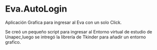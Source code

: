 # Eva.AutoLogin

Aplicación Grafica para ingresar al Eva con un solo Click.

 Se creó un pequeño script para ingresar al Entorno virtual de estudio de Unapec,luego se intregó la librería de Tkinder para añadir un entorno grafico.


